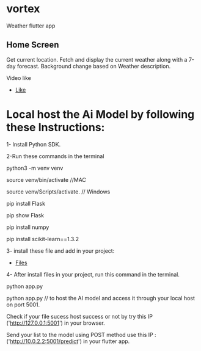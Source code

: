 # vortex

Weather flutter app

## Home Screen

Get current location.
Fetch and display the current weather along with a 7-day forecast.
Background change based on Weather description.

Video like

- [Like](https://drive.google.com/file/d/1OASACi5Df7kP7PILHA5XUz1Gjwo89KzO/view?usp=sharing)

# Local host the Ai Model by following these Instructions:

1- Install Python SDK. 

2-Run these commands in the terminal

python3 -m venv venv

source venv/bin/activate //MAC

source venv/Scripts/activate. // Windows

pip install Flask

pip show Flask

pip install numpy

pip install scikit-learn==1.3.2

3- install these file and add in your project:

- [Files](https://drive.google.com/file/d/1goCoq54vMs_8En-hF-r7x6fx6FwvPdoL/view?usp=sharing)

4- After install files in your project, run this command in the terminal.

python app.py

python app.py // to host the AI model and access it through your local host on port 5001.

Check if your file sucess host success or not by try this IP ('http://127.0.0.1:5001') in your browser.

Send your list to the model using POST method use this IP : ('http://10.0.2.2:5001/predict') in your flutter app.



